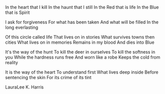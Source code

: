 In the heart that I kill
In the haunt that I still
In the Red that is life
In the Blue that is Spirit

I ask for forgiveness
For what has been taken
And what will be filled
In the long everlasting

Of this circle called life
That lives on in stories
What survives towns then cities
What lives on in memories
Remains in my blood
And dies into Blue

It's the way of the hunt
To kill the deer in ourselves
To kill the softness in you
While the hardness runs free
And worn like a robe
Keeps the cold from reality

It is the way of the heart
To understand first
What lives deep inside
Before sentencing the skin
For its crime of its tint

LauraLee K. Harris